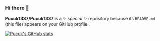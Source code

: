 ### Hi there 👋


**Pucuk1337/Pucuk1337** is a ✨ _special_ ✨ repository because its `README.md` (this file) appears on your GitHub profile.

[![Pucuk's GitHub stats](https://github-readme-stats.vercel.app/api?username=Pucuk1337)](https://github.com/Pucuk1337/github-readme-stats)
